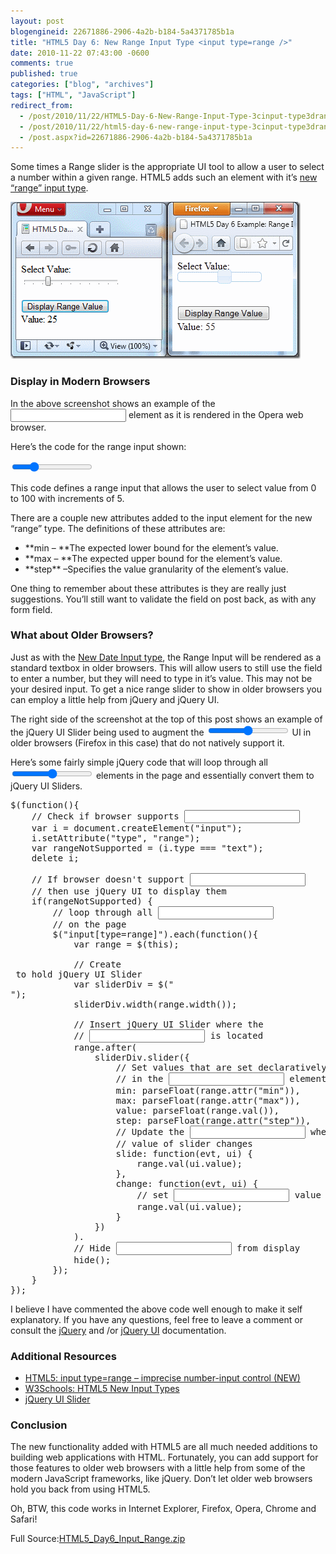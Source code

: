 ```yaml
---
layout: post
blogengineid: 22671886-2906-4a2b-b184-5a4371785b1a
title: "HTML5 Day 6: New Range Input Type <input type=range />"
date: 2010-11-22 07:43:00 -0600
comments: true
published: true
categories: ["blog", "archives"]
tags: ["HTML", "JavaScript"]
redirect_from: 
  - /post/2010/11/22/HTML5-Day-6-New-Range-Input-Type-3cinput-type3drange-3e
  - /post/2010/11/22/html5-day-6-new-range-input-type-3cinput-type3drange-3e
  - /post.aspx?id=22671886-2906-4a2b-b184-5a4371785b1a
---
```

<!-- more -->

Some times a Range slider is the appropriate UI tool to allow a user to select a number within a given range. HTML5 adds such an element with it&rsquo;s <a href="http://www.w3.org/TR/html-markup/input.range.html">new &ldquo;range&rdquo; input type</a>.

<a href="/files/HTML5_Day6_InputRange_Screenshot.png"><img style="background-image: none; padding-left: 0px; padding-right: 0px; display: inline; padding-top: 0px; border-width: 0px;" title="HTML5_Day6_InputRange_Screenshot" src="/files/HTML5_Day6_InputRange_Screenshot_thumb.png" alt="HTML5_Day6_InputRange_Screenshot" width="464" height="251" border="0" /></a>
<h3>Display in Modern Browsers</h3>

In the above screenshot shows an example of the <input type=range/> element as it is rendered in the Opera web browser.

Here&rsquo;s the code for the range input shown:
<pre class="brush: xml; first-line: 1; tab-size: 4; toolbar: false; "><input type=range
    min=0
    max=100
    value=25
    step=5 /></pre>

This code defines a range input that allows the user to select value from 0 to 100 with increments of 5.

There are a couple new attributes added to the input element for the new &ldquo;range&rdquo; type. The definitions of these attributes are:
<ul>
<li>**min &ndash; **The expected lower bound for the element&rsquo;s value.</li>
<li>**max &ndash; **The expected upper bound for the element&rsquo;s value.</li>
<li>**step** &ndash;Specifies the value granularity of the element&rsquo;s value.</li>
</ul>

One thing to remember about these attributes is they are really just suggestions. You&rsquo;ll still want to validate the field on post back, as with any form field.
<h3>What about Older Browsers?</h3>

Just as with the <a href="/post/2010/11/18/HTML5-Day-5-New-Date-Input-Type.aspx">New Date Input type</a>, the Range Input will be rendered as a standard textbox in older browsers. This will allow users to still use the field to enter a number, but they will need to type in it&rsquo;s value. This may not be your desired input. To get a nice range slider to show in older browsers you can employ a little help from jQuery and jQuery UI.

The right side of the screenshot at the top of this post shows an example of the jQuery UI Slider being used to augment the <input type=range /> UI in older browsers (Firefox in this case) that do not natively support it.

Here&rsquo;s some fairly simple jQuery code that will loop through all <input type=range /> elements in the page and essentially convert them to jQuery UI Sliders.
<pre class="brush: js; first-line: 1; tab-size: 4; toolbar: false; ">$(function(){
    // Check if browser supports <input type=range/>
    var i = document.createElement("input");
    i.setAttribute("type", "range");
    var rangeNotSupported = (i.type === "text");
    delete i;

    // If browser doesn't support <input type=range/>
    // then use jQuery UI to display them
    if(rangeNotSupported) {
        // loop through all <input type=range/>
        // on the page
        $("input[type=range]").each(function(){
            var range = $(this);
            
            // Create <div/> to hold jQuery UI Slider
            var sliderDiv = $("<div/>");
            sliderDiv.width(range.width());
            
            // Insert jQuery UI Slider where the
            // <input type=range/> is located
            range.after(
                sliderDiv.slider({
                    // Set values that are set declaratively
                    // in the <input type=range/> element
                    min: parseFloat(range.attr("min")),
                    max: parseFloat(range.attr("max")),
                    value: parseFloat(range.val()),
                    step: parseFloat(range.attr("step")),
                    // Update the <input type=range/> when
                    // value of slider changes
                    slide: function(evt, ui) {
                        range.val(ui.value);
                    },
                    change: function(evt, ui) {
                        // set <input type=range/> value
                        range.val(ui.value);
                    }
                })
            ).
            // Hide <input type=range/> from display
            hide();
        });
    }
});</pre>

I believe I have commented the above code well enough to make it self explanatory. If you have any questions, feel free to leave a comment or consult the <a href="http://docs.jquery.com/">jQuery</a> and /or <a href="http://jqueryui.com">jQuery UI</a> documentation.
<h3>Additional Resources</h3>
<ul>
<li><a href="http://www.w3.org/TR/html-markup/input.range.html">HTML5: input type=range &ndash; imprecise number-input control (NEW)</a></li>
<li><a href="http://www.w3schools.com/html5/html5_form_input_types.asp">W3Schools: HTML5 New Input Types</a></li>
<li><a href="http://jqueryui.com/demos/slider/">jQuery UI Slider</a></li>
</ul>
<h3>Conclusion</h3>

The new functionality added with HTML5 are all much needed additions to building web applications with HTML. Fortunately, you can add support for those features to older web browsers with a little help from some of the modern JavaScript frameworks, like jQuery. Don&rsquo;t let older web browsers hold you back from using HTML5.

Oh, BTW, this code works in Internet Explorer, Firefox, Opera, Chrome and Safari!
<div id="scid:8eb9d37f-1541-4f29-b6f4-1eea890d4876:8fd12086-e81c-4783-99a5-9104822a0797" class="wlWriterEditableSmartContent" style="margin: 0px; display: inline; float: none; padding: 0px;">
<div>Full Source:<a href="/files/HTML5_Day6_Input_Range_1.zip" target="_self">HTML5_Day6_Input_Range.zip</a></div>
</div>

